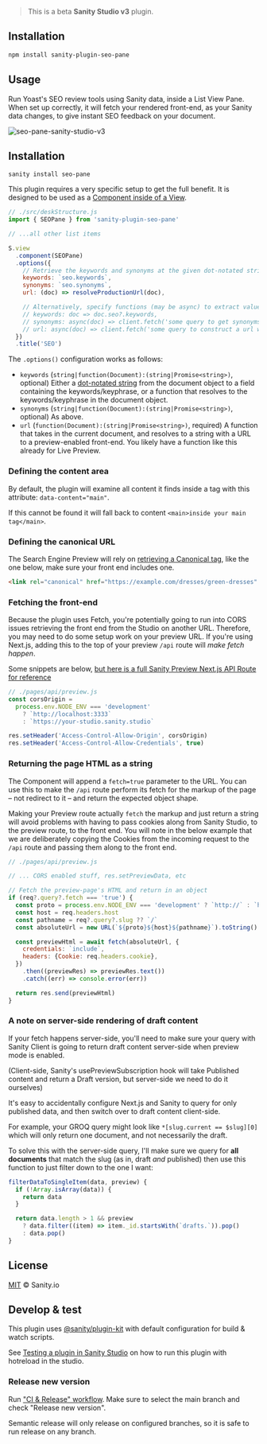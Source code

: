 > This is a beta **Sanity Studio v3** plugin.

## Installation

```sh
npm install sanity-plugin-seo-pane
```

## Usage

Run Yoast's SEO review tools using Sanity data, inside a List View Pane. When set up correctly, it will fetch your rendered front-end, as your Sanity data changes, to give instant SEO feedback on your document.

![seo-pane-sanity-studio-v3](https://user-images.githubusercontent.com/9684022/212726107-7e1199b7-7b76-40e6-be72-2ae30ed34eb9.png)

## Installation

```
sanity install seo-pane
```

This plugin requires a very specific setup to get the full benefit. It is designed to be used as a [Component inside of a View](https://www.sanity.io/docs/structure-builder-reference#c0c8284844b7).

```js
// ./src/deskStructure.js
import { SEOPane } from 'sanity-plugin-seo-pane'

// ...all other list items

S.view
  .component(SEOPane)
  .options({
    // Retrieve the keywords and synonyms at the given dot-notated strings
    keywords: `seo.keywords`,
    synonyms: `seo.synonyms`,
    url: (doc) => resolveProductionUrl(doc),

    // Alternatively, specify functions (may be async) to extract values
    // keywords: doc => doc.seo?.keywords,
    // synonyms: async(doc) => client.fetch('some query to get synonyms', {id: doc._id}),
    // url: async(doc) => client.fetch('some query to construct a url with refs', {id: doc._id})
  })
  .title('SEO')
```

The `.options()` configuration works as follows:

- `keywords` (`string|function(Document):(string|Promise<string>)`, optional) Either a [dot-notated string](https://www.npmjs.com/package/dlv) from the document object to a field containing the keywords/keyphrase, or a function that resolves to the keywords/keyphrase in the document object.
- `synonyms` (`string|function(Document):(string|Promise<string>)`, optional) As above.
- `url` (`function(Document):(string|Promise<string>)`, required) A function that takes in the current document, and resolves to a string with a URL to a preview-enabled front-end. You likely have a function like this already for Live Preview.

### Defining the content area

By default, the plugin will examine all content it finds inside a tag with this attribute: `data-content="main"`.

If this cannot be found it will fall back to content `<main>inside your main tag</main>`.

### Defining the canonical URL

The Search Engine Preview will rely on [retrieving a Canonical tag](https://developers.google.com/search/docs/advanced/crawling/consolidate-duplicate-urls), like the one below, make sure your front end includes one.

```html
<link rel="canonical" href="https://example.com/dresses/green-dresses" />
```

### Fetching the front-end

Because the plugin uses Fetch, you're potentially going to run into CORS issues retrieving the front end from the Studio on another URL. Therefore, you may need to do some setup work on your preview URL. If you're using Next.js, adding this to the top of your preview `/api` route will _make fetch happen_.

Some snippets are below, [but here is a full Sanity Preview Next.js API Route for reference](https://gist.github.com/SimeonGriggs/6649dc7f4b0fec974c05d29cae969cbc)

```js
// ./pages/api/preview.js
const corsOrigin =
  process.env.NODE_ENV === 'development'
    ? `http://localhost:3333`
    : `https://your-studio.sanity.studio`

res.setHeader('Access-Control-Allow-Origin', corsOrigin)
res.setHeader('Access-Control-Allow-Credentials', true)
```

### Returning the page HTML as a string

The Component will append a `fetch=true` parameter to the URL. You can use this to make the `/api` route perform its fetch for the markup of the page – not redirect to it – and return the expected object shape.

Making your Preview route actually `fetch` the markup and just return a string will avoid problems with having to pass cookies along from Sanity Studio, to the preview route, to the front end. You will note in the below example that we are deliberately copying the Cookies from the incoming request to the `/api` route and passing them along to the front end.

```js
// ./pages/api/preview.js

// ... CORS enabled stuff, res.setPreviewData, etc

// Fetch the preview-page's HTML and return in an object
if (req?.query?.fetch === 'true') {
  const proto = process.env.NODE_ENV === 'development' ? `http://` : `https://`
  const host = req.headers.host
  const pathname = req?.query?.slug ?? `/`
  const absoluteUrl = new URL(`${proto}${host}${pathname}`).toString()

  const previewHtml = await fetch(absoluteUrl, {
    credentials: `include`,
    headers: {Cookie: req.headers.cookie},
  })
    .then((previewRes) => previewRes.text())
    .catch((err) => console.error(err))

  return res.send(previewHtml)
}
```

### A note on server-side rendering of draft content

If your fetch happens server-side, you'll need to make sure your query with Sanity Client is going to return draft content server-side when preview mode is enabled.

(Client-side, Sanity's usePreviewSubscription hook will take Published content and return a Draft version, but server-side we need to do it ourselves)

It's easy to accidentally configure Next.js and Sanity to query for only published data, and then switch over to draft content client-side.

For example, your GROQ query might look like `*[slug.current == $slug][0]` which will only return one document, and not necessarily the draft.

To solve this with the server-side query, I'll make sure we query for **all documents** that match the slug (as in, draft _and_ published) then use this function to just filter down to the one I want:

```js
filterDataToSingleItem(data, preview) {
  if (!Array.isArray(data)) {
    return data
  }

  return data.length > 1 && preview
    ? data.filter((item) => item._id.startsWith(`drafts.`)).pop()
    : data.pop()
}
```

## License

[MIT](LICENSE) © Sanity.io


## Develop & test

This plugin uses [@sanity/plugin-kit](https://github.com/sanity-io/plugin-kit)
with default configuration for build & watch scripts.

See [Testing a plugin in Sanity Studio](https://github.com/sanity-io/plugin-kit#testing-a-plugin-in-sanity-studio)
on how to run this plugin with hotreload in the studio.

### Release new version

Run ["CI & Release" workflow](https://github.com/sanity-io/sanity-plugin-seo-pane/actions/workflows/main.yml).
Make sure to select the main branch and check "Release new version".

Semantic release will only release on configured branches, so it is safe to run release on any branch.